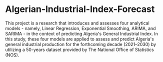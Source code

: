 # Algerian-Industrial-Index-Forecast
This project is a research that introduces and assesses four analytical models - namely, Linear Regression, Exponential Smoothing, ARIMA, and SARIMA - in the context of predicting Algeria's General Industrial Index. In this study, these four models are applied to assess and predict Algeria's general industrial production for the forthcoming decade (2021–2030) by utilizing a 50-years dataset provided by The National Office of Statistics (NOS).

